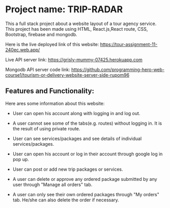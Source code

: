 # Project name: TRIP-RADAR

This a full stack project about a website layout of a tour agency service. This project has been made using HTML, React.js,React route, CSS, Bootstrap, firebase and mongodb. 

Here is the live deployed link of this website: https://tour-assignment-11-240ec.web.app/

Live API server link: https://grisly-mummy-07425.herokuapp.com

Mongodb API server code link: https://github.com/programming-hero-web-course1/tourism-or-delivery-website-server-side-rupom96

## Features and Functionality:

Here ares some information about this website:

* User can open his account along with logging in and log out.

* A user cannot see some of the tabs(e.g. routes) without logging in. It is the result of using private route.

* User can see services/packages and see details of individual services/packages.

* User can open his account or log in their account through google log in pop up.

* User can post or add new trip packages or services.

* A user can delete or approve any ordered package submitted by any user through "Manage all orders" tab.

* A user can only see their own ordered packages through "My orders" tab. He/she can also delete the order if necessary.


